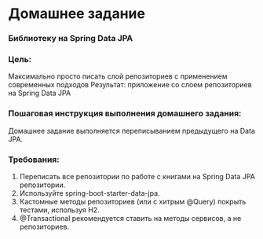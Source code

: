 # Домашнее задание
### Библиотеку на Spring Data JPA

### Цель:
Максимально просто писать слой репозиториев с применением современных подходов
Результат: приложение со слоем репозиториев на Spring Data JPA

### Пошаговая инструкция выполнения домашнего задания:
Домашнее задание выполняется переписыванием предыдущего на Data JPA.
### Требования:
1. Переписать все репозитории по работе с книгами на Spring Data JPA репозитории.
2. Используйте spring-boot-starter-data-jpa.
3. Кастомные методы репозиториев (или с хитрым @Query) покрыть тестами, используя H2.
4. @Transactional рекомендуется ставить на методы сервисов, а не репозиториев.